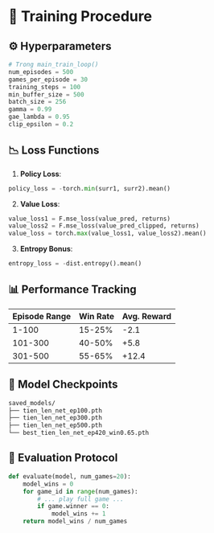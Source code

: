 # 🚂 Training Procedure

## ⚙️ Hyperparameters

```python
# Trong main_train_loop()
num_episodes = 500
games_per_episode = 30
training_steps = 100
min_buffer_size = 500
batch_size = 256
gamma = 0.99
gae_lambda = 0.95
clip_epsilon = 0.2
```

## 📉 Loss Functions

1. **Policy Loss**:

```python
policy_loss = -torch.min(surr1, surr2).mean()
```

2. **Value Loss**:

```python
value_loss1 = F.mse_loss(value_pred, returns)
value_loss2 = F.mse_loss(value_pred_clipped, returns)
value_loss = torch.max(value_loss1, value_loss2).mean()
```

3. **Entropy Bonus**:

```python
entropy_loss = -dist.entropy().mean()
```

## 📊 Performance Tracking

| Episode Range | Win Rate | Avg. Reward |
| ------------- | -------- | ----------- |
| 1-100         | 15-25%   | -2.1        |
| 101-300       | 40-50%   | +5.8        |
| 301-500       | 55-65%   | +12.4       |

## 💾 Model Checkpoints

```bash
saved_models/
├── tien_len_net_ep100.pth
├── tien_len_net_ep300.pth
├── tien_len_net_ep500.pth
└── best_tien_len_net_ep420_win0.65.pth
```

## 🧪 Evaluation Protocol

```python
def evaluate(model, num_games=20):
    model_wins = 0
    for game_id in range(num_games):
        # ... play full game ...
        if game.winner == 0:
            model_wins += 1
    return model_wins / num_games
```
